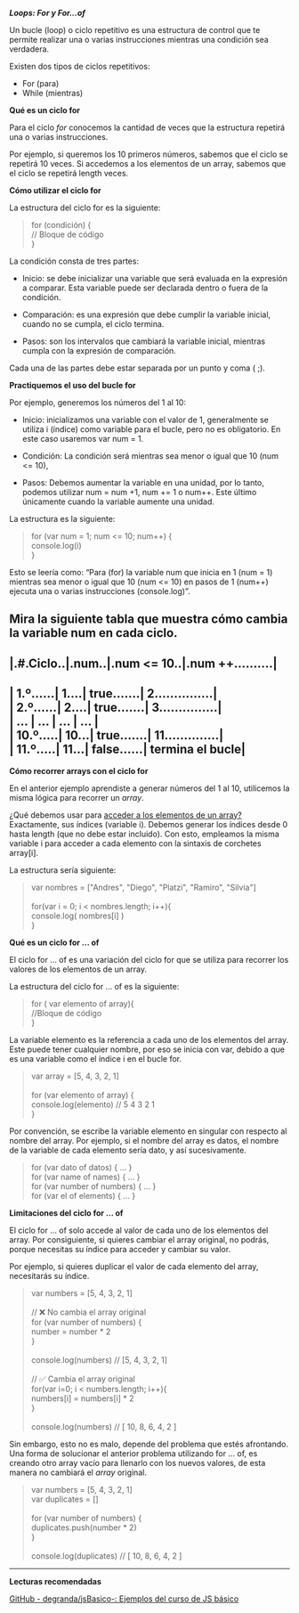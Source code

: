 ***Loops: For y For...of***

Un bucle (loop) o ciclo repetitivo es una estructura de control que te permite realizar una o varias instrucciones mientras una condición sea verdadera.

Existen dos tipos de ciclos repetitivos:

- For (para)
- While (mientras)

**Qué es un ciclo for**

Para el ciclo *for* conocemos la cantidad de veces que la estructura repetirá una o varias instrucciones.

Por ejemplo, si queremos los 10 primeros números, sabemos que el ciclo se repetirá 10 veces. Si accedemos a los elementos de un array, sabemos que el ciclo se repetirá length veces.

**Cómo utilizar el ciclo for**

La estructura del ciclo for es la siguiente:

>for (condición) { <br>
> // Bloque de código <br>
>} <br>

La condición consta de tres partes:

- Inicio: se debe inicializar una variable que será evaluada en la expresión a comparar. Esta variable puede ser declarada dentro o fuera de la condición.

- Comparación: es una expresión que debe cumplir la variable inicial, cuando no se cumpla, el ciclo termina.

- Pasos: son los intervalos que cambiará la variable inicial, mientras cumpla con la expresión de comparación.

Cada una de las partes debe estar separada por un punto y coma ( ;).

**Practiquemos el uso del bucle for**

Por ejemplo, generemos los números del 1 al 10:

- Inicio: inicializamos una variable con el valor de 1, generalmente se utiliza i (índice) como variable para el bucle, pero no es obligatorio. En este caso usaremos var num = 1.

- Condición: La condición será mientras sea menor o igual que 10 (num <= 10),
- Pasos: Debemos aumentar la variable en una unidad, por lo tanto, podemos utilizar num = num +1, num += 1 o num++. Este último únicamente cuando la variable aumente una unidad.

La estructura es la siguiente:

>for (var num = 1; num <= 10; num++) { <br>
> console.log(i) <br>
>} <br>

Esto se leería como: “Para (for) la variable num que inicia en 1 (num = 1) mientras sea menor o igual que 10 (num <= 10) en pasos de 1 (num++) ejecuta una o varias instrucciones (console.log)”.

Mira la siguiente tabla que muestra cómo cambia la variable num en cada ciclo.
---------------------------------------------------------------------

|.#.Ciclo..|.num..|.num <= 10..|.num ++..........|
---------------------------------------------------------------------
| 1.º......| 1....| true.......| 2...............|<br>
| 2.º......| 2....| true.......| 3...............|<br>
| ...      | ...  | ...        | ...             |<br>
| 10.º.....| 10...| true.......| 11..............|<br>
| 11.º.....| 11...| false......| termina el bucle|<br>
---------------------------------------------------------------------


**Cómo recorrer arrays con el ciclo for**

En el anterior ejemplo aprendiste a generar números del 1 al 10, utilicemos la misma lógica para recorrer un *array*.

¿Qué debemos usar para [acceder a los elementos de un array?](https://platzi.com/clases/1814-basico-javascript/26303-arrays/) Exactamente, sus índices (variable i). Debemos generar los índices desde 0 hasta length (que no debe estar incluido). Con esto, empleamos la misma variable i para acceder a cada elemento con la sintaxis de corchetes array[i].

La estructura sería siguiente:

>var nombres = ["Andres", "Diego", "Platzi", "Ramiro", "Silvia"] <br>
> <br>
>for(var i = 0; i < nombres.length; i++){ <br>
> console.log( nombres[i] ) <br>
>} <br>

**Qué es un ciclo for … of**

El ciclo for ... of es una variación del ciclo for que se utiliza para recorrer los valores de los elementos de un array.

La estructura del ciclo for ... of es la siguiente:

>for ( var elemento of array){ <br>
>    //Bloque de código <br>
>} <br>

La variable elemento es la referencia a cada uno de los elementos del array. Este puede tener cualquier nombre, por eso se inicia con var, debido a que es una variable como el índice i en el bucle for.

>var array = [5, 4, 3, 2, 1] <br>
> <br>
>for (var elemento of array) { <br>
> console.log(elemento) // 5 4 3 2 1 <br>
>} <br>

Por convención, se escribe la variable elemento en singular con respecto al nombre del array. Por ejemplo, si el nombre del array es datos, el nombre de la variable de cada elemento sería dato, y así sucesivamente.

>for (var dato of datos) { ... } <br> 
>for (var name of names) { ... } <br>
>for (var number of numbers) { ... } <br>
>for (var el of elements) { ... } <br>

**Limitaciones del ciclo for … of**

El ciclo for ... of solo accede al valor de cada uno de los elementos del array. Por consiguiente, si quieres cambiar el array original, no podrás, porque necesitas su índice para acceder y cambiar su valor.

Por ejemplo, si quieres duplicar el valor de cada elemento del array, necesitarás su índice.

>var numbers = [5, 4, 3, 2, 1] <br>
> <br>
>// ❌ No cambia el array original <br>
>for (var number of numbers) { <br>
> number = number * 2 <br>
>} <br>
> <br>
>console.log(numbers) // [5, 4, 3, 2, 1] <br>
> <br>
>// ✅ Cambia el array original <br>
>for(var i=0; i < numbers.length; i++){ <br>
> numbers[i] = numbers[i] * 2 <br>
>} <br>
> <br>
>console.log(numbers) // [ 10, 8, 6, 4, 2 ] <br>

Sin embargo, esto no es malo, depende del problema que estés afrontando. Una forma de solucionar el anterior problema utilizando for ... of, es creando otro array vacío para llenarlo con los nuevos valores, de esta manera no cambiará el *array* original.

>var numbers = [5, 4, 3, 2, 1] <br>
>var duplicates = [] <br>
> <br>
>for (var number of numbers) { <br>
> duplicates.push(number * 2) <br>
>} <br>
> <br>
>console.log(duplicates) // [ 10, 8, 6, 4, 2 ] <br>

----------------------------------------------------------------
**Lecturas recomendadas**

[GitHub - degranda/jsBasico-: Ejemplos del curso de JS básico](https://github.com/degranda/jsBasico)
